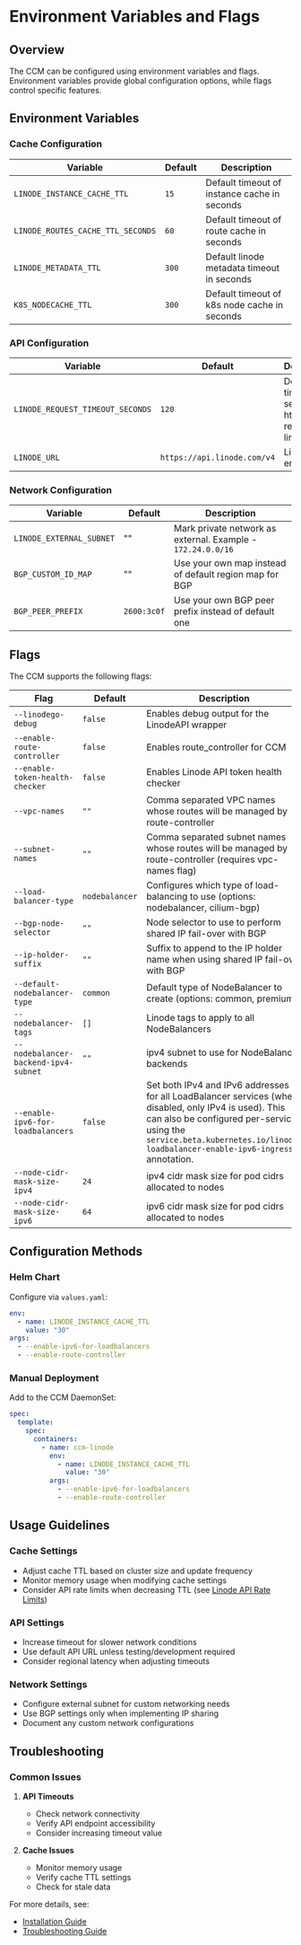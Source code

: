 # Environment Variables and Flags

## Overview

The CCM can be configured using environment variables and flags. Environment variables provide global configuration options, while flags control specific features.

## Environment Variables

### Cache Configuration

| Variable | Default | Description |
|----------|---------|-------------|
| `LINODE_INSTANCE_CACHE_TTL` | `15` | Default timeout of instance cache in seconds |
| `LINODE_ROUTES_CACHE_TTL_SECONDS` | `60` | Default timeout of route cache in seconds |
| `LINODE_METADATA_TTL` | `300` | Default linode metadata timeout in seconds |
| `K8S_NODECACHE_TTL` | `300` | Default timeout of k8s node cache in seconds |

### API Configuration

| Variable | Default | Description |
|----------|---------|-------------|
| `LINODE_REQUEST_TIMEOUT_SECONDS` | `120` | Default timeout in seconds for http requests to linode API |
| `LINODE_URL` | `https://api.linode.com/v4` | Linode API endpoint |

### Network Configuration

| Variable | Default | Description |
|----------|---------|-------------|
| `LINODE_EXTERNAL_SUBNET` | "" | Mark private network as external. Example - `172.24.0.0/16` |
| `BGP_CUSTOM_ID_MAP` | "" | Use your own map instead of default region map for BGP |
| `BGP_PEER_PREFIX` | `2600:3c0f` | Use your own BGP peer prefix instead of default one |

## Flags

The CCM supports the following flags:

| Flag | Default | Description |
|------|---------|-------------|
| `--linodego-debug` | `false` | Enables debug output for the LinodeAPI wrapper |
| `--enable-route-controller` | `false` | Enables route_controller for CCM |
| `--enable-token-health-checker` | `false` | Enables Linode API token health checker |
| `--vpc-names` | `""` | Comma separated VPC names whose routes will be managed by route-controller |
| `--subnet-names` | `""` | Comma separated subnet names whose routes will be managed by route-controller (requires vpc-names flag) |
| `--load-balancer-type` | `nodebalancer` | Configures which type of load-balancing to use (options: nodebalancer, cilium-bgp) |
| `--bgp-node-selector` | `""` | Node selector to use to perform shared IP fail-over with BGP |
| `--ip-holder-suffix` | `""` | Suffix to append to the IP holder name when using shared IP fail-over with BGP |
| `--default-nodebalancer-type` | `common` | Default type of NodeBalancer to create (options: common, premium) |
| `--nodebalancer-tags` | `[]` | Linode tags to apply to all NodeBalancers |
| `--nodebalancer-backend-ipv4-subnet` | `""` | ipv4 subnet to use for NodeBalancer backends |
| `--enable-ipv6-for-loadbalancers` | `false` | Set both IPv4 and IPv6 addresses for all LoadBalancer services (when disabled, only IPv4 is used). This can also be configured per-service using the `service.beta.kubernetes.io/linode-loadbalancer-enable-ipv6-ingress` annotation. |
| `--node-cidr-mask-size-ipv4` | `24` | ipv4 cidr mask size for pod cidrs allocated to nodes |
| `--node-cidr-mask-size-ipv6` | `64` | ipv6 cidr mask size for pod cidrs allocated to nodes |

## Configuration Methods

### Helm Chart
Configure via `values.yaml`:
```yaml
env:
  - name: LINODE_INSTANCE_CACHE_TTL
    value: "30"
args:
  - --enable-ipv6-for-loadbalancers
  - --enable-route-controller
```

### Manual Deployment
Add to the CCM DaemonSet:
```yaml
spec:
  template:
    spec:
      containers:
        - name: ccm-linode
          env:
            - name: LINODE_INSTANCE_CACHE_TTL
              value: "30"
          args:
            - --enable-ipv6-for-loadbalancers
            - --enable-route-controller
```

## Usage Guidelines

### Cache Settings
- Adjust cache TTL based on cluster size and update frequency
- Monitor memory usage when modifying cache settings
- Consider API rate limits when decreasing TTL (see [Linode API Rate Limits](@https://techdocs.akamai.com/linode-api/reference/rate-limits))

### API Settings
- Increase timeout for slower network conditions
- Use default API URL unless testing/development required
- Consider regional latency when adjusting timeouts

### Network Settings
- Configure external subnet for custom networking needs
- Use BGP settings only when implementing IP sharing
- Document any custom network configurations

## Troubleshooting

### Common Issues

1. **API Timeouts**
   - Check network connectivity
   - Verify API endpoint accessibility
   - Consider increasing timeout value

2. **Cache Issues**
   - Monitor memory usage
   - Verify cache TTL settings
   - Check for stale data

For more details, see:
- [Installation Guide](../getting-started/installation.md)
- [Troubleshooting Guide](../getting-started/troubleshooting.md)
